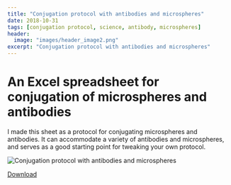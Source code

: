 ```yaml
---
title: "Conjugation protocol with antibodies and microspheres"
date: 2018-10-31
tags: [conjugation protocol, science, antibody, microspheres]
header:
  image: "images/header_image2.png"
excerpt: "Conjugation protocol with antibodies and microspheres"
---
```


# An Excel spreadsheet for conjugation of microspheres and antibodies
I made this sheet as a protocol for conjugating microspheres and antibodies. It can accommodate a variety of antibodies and microspheres, and serves as a good starting point for tweaking your own protocol.

<img src="{{ site.url }}{{site.baseurl }}/images/science/conjugation_protocol_with_antibodies_and_microspheres.png" alt="Conjugation protocol with antibodies and microspheres">

[Download](https://github.com/scotttmoen/Science)

